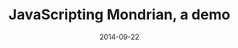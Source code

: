 ---
layout: demo-mondrian
permalink: /mondrian/demo.html
title:  "JavaScripting Mondrian, a demo"
storyURL: /mondrian/index.html
date:   2014-09-22
categories: vartist demo mondrian
---
